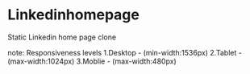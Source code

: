 # Linkedinhomepage
Static Linkedin home page clone

note:
Responsiveness levels
1.Desktop -  (min-width:1536px)
2.Tablet -  (max-width:1024px)
3.Moblie - (max-width:480px)
